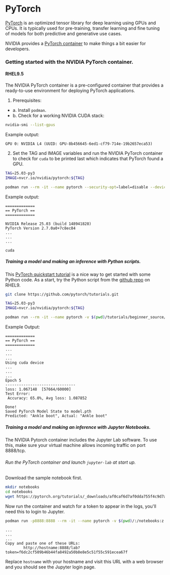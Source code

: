 # PyTorch

[PyTorch](https://pytorch.org) is an optimized tensor library for deep learning using GPUs and CPUs.
It is typically used for pre-training, transfer learning and fine tuning of models for both
predictive and generative use cases. 

NVIDIA provides a [PyTorch container](https://catalog.ngc.nvidia.com/orgs/nvidia/containers/pytorch) to 
make things a bit easier for developers.

### Getting started with the NVIDIA PyTorch container.
#### RHEL9.5

The NVIDIA PyTorch container is a pre-configured container that provides a ready-to-use environment for deploying PyTorch applications. 

1. Prerequisites:
 - a. Install `podman`.
 - b. Check for a working NVIDIA CUDA stack:
```bash
nvidia-smi --list-gpus
```
Example output:
```
GPU 0: NVIDIA L4 (UUID: GPU-8b456645-6ed1-cf79-714e-19b2657eca53)
```
2. Set the TAG and IMAGE variables and run the NVIDIA PyTorch container to check for `cuda` to be printed last which
indicates that PyTorch found a GPU.

```bash
TAG=25.03-py3
IMAGE=nvcr.io/nvidia/pytorch:${TAG}
```
```bash
podman run --rm -it --name pytorch --security-opt=label=disable --device nvidia.com/gpu=all ${IMAGE} -- python -c 'import torch;print(torch.accelerator.current_accelerator())'
```
Example output:
```
=============
== PyTorch ==
=============

NVIDIA Release 25.03 (build 148941828)
PyTorch Version 2.7.0a0+7c8ec84
...
...
...

cuda
```
##### Training a model and making an inference with Python scripts.
This [PyTorch quickstart tutorial](https://pytorch.org/tutorials/beginner/basics/quickstart_tutorial.html) is a nice
way to get started with some Python code. As a start, try the Python script from the [github repo](https://github.com/pytorch/tutorials/blob/main/beginner_source/basics/quickstart_tutorial.py) on RHEL9.
```bash
git clone https://github.com/pytorch/tutorials.git

TAG=25.03-py3
IMAGE=nvcr.io/nvidia/pytorch:${TAG}

podman run --rm -it --name pytorch -v $(pwd)/tutorials/beginner_source/basics:/basics:z --security-opt=label=disable --device nvidia.com/gpu=all ${IMAGE} -- python /basics/quickstart_tutorial.py
```
Example Output:
```
=============
== PyTorch ==
=============
...
...
...
Using cuda device
...
...
...
Epoch 5
-------------------------------
loss: 1.067148  [57664/60000]
Test Error:
 Accuracy: 65.0%, Avg loss: 1.087852

Done!
Saved PyTorch Model State to model.pth
Predicted: "Ankle boot", Actual: "Ankle boot"
```

##### Training a model and making an inference with Jupyter Notebooks.

The NVIDIA Pytorch container includes the Jupyter Lab software. To use this, make sure your virtual machine allows incoming
traffic on port 8888/tcp.

###### Run the PyTorch container and launch `jupyter-lab` at start up.

Download the sample notebook first.
```bash
mkdir notebooks
cd notebooks
wget https://pytorch.org/tutorials/_downloads/af0caf6d7af0dda755f4c9d7af9ccc2c/quickstart_tutorial.ipynb
```

Now run the container and watch for a token to appear in the logs, you'll need this to login to Jupyter.

```bash
podman run -p8888:8888 --rm -it --name pytorch -v $(pwd)/:/notebooks:z --security-opt=label=disable --device nvidia.com/gpu=all ${IMAGE} -- jupyter lab --no-browser --ip=0.0.0.0 --port=8888 --notebook-dir=/notebooks
```

```
...
...
...
Copy and paste one of these URLs:
        http://hostname:8888/lab?token=f6dc2cf509b46b44fa8492a50b8e8e5c51f55c591ecea67f

```
Replace `hostname` with your hostname and visit this URL with a web browser and you should see the 
Jupyter login page.
